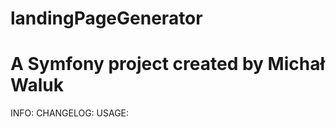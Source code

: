 landingPageGenerator
====================
A Symfony project created by Michał Waluk
====================
INFO:
CHANGELOG:
USAGE: